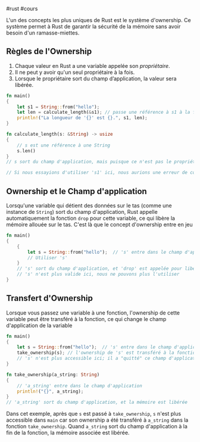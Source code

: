 #rust #cours


L'un des concepts les plus uniques de Rust est le système d'ownership. Ce système permet à Rust de garantir la sécurité de la mémoire sans avoir besoin d'un ramasse-miettes.

## Règles de l'Ownership

1. Chaque valeur en Rust a une variable appelée son _propriétaire_.
2. Il ne peut y avoir qu'un seul propriétaire à la fois.
3. Lorsque le propriétaire sort du champ d’application, la valeur sera libérée.

```rust
fn main() 
{ 
	let s1 = String::from("hello"); 
	let len = calculate_length(&s1); // passe une référence à s1 à la fonction 
	println!("La longueur de '{}' est {}.", s1, len); 
}

fn calculate_length(s: &String) -> usize 
{ 
	// s est une référence à une String 
	s.len()
} 
// s sort du champ d'application, mais puisque ce n'est pas le propriétaire, rien ne se passe

// Si nous essayions d'utiliser 's1' ici, nous aurions une erreur de compilation.
```

## Ownership et le Champ d'application

Lorsqu'une variable qui détient des données sur le tas (comme une instance de `String`) sort du champ d'application, Rust appelle automatiquement la fonction `drop` pour cette variable, ce qui libère la mémoire allouée sur le tas. C'est là que le concept d'ownership entre en jeu

```rust
fn main() 
{
    {
        let s = String::from("hello");  // 's' entre dans le champ d'application
        // Utiliser 's'
    } 
    // 's' sort du champ d'application, et 'drop' est appelée pour libérer la mémoire
    // 's' n'est plus valide ici, nous ne pouvons plus l'utiliser
}

```

## Transfert d'Ownership

Lorsque vous passez une variable à une fonction, l'ownership de cette variable peut être transféré à la fonction, ce qui change le champ d'application de la variable 

```rust
fn main() 
{
    let s = String::from("hello");  // 's' entre dans le champ d'application
    take_ownership(s); // l'ownership de 's' est transféré à la fonction
    // 's' n'est plus accessible ici; il a "quitté" ce champ d'application
}

fn take_ownership(a_string: String) 
{  
	// 'a_string' entre dans le champ d'application
    println!("{}", a_string);
} 
// 'a_string' sort du champ d'application, et la mémoire est libérée

```

Dans cet exemple, après que `s` est passé à `take_ownership`, `s` n'est plus accessible dans `main` car son ownership a été transféré à `a_string` dans la fonction `take_ownership`. Quand `a_string` sort du champ d'application à la fin de la fonction, la mémoire associée est libérée.
